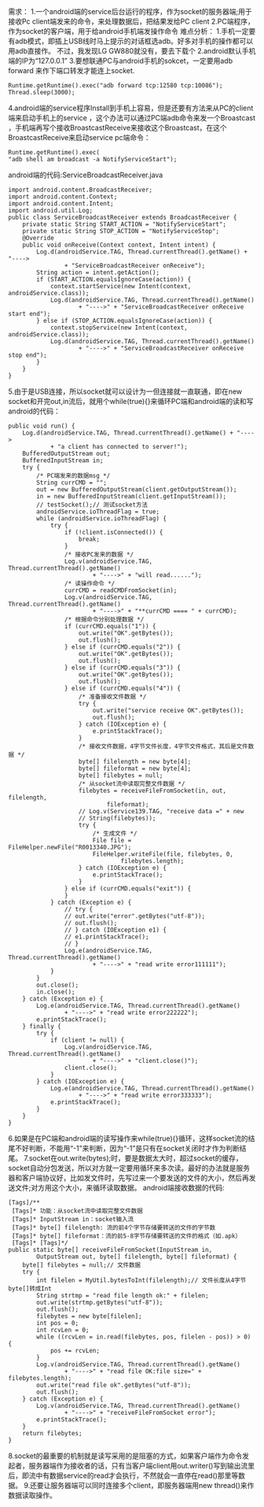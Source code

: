 需求：
1.一个android端的service后台运行的程序，作为socket的服务器端;用于接收Pc client端发来的命令，来处理数据后，把结果发给PC client
2.PC端程序，作为socket的客户端，用于给android手机端发操作命令
难点分析：
1.手机一定要有adb模式，即插上USB线时马上提示的对话框选adb。好多对手机的操作都可以用adb直接作。
不过，我发现LG GW880就没有，要去下载个
2.android默认手机端的IP为“127.0.0.1”
3.要想联通PC与android手机的sokcet，一定要用adb forward 来作下端口转发才能连上socket.
```  
Runtime.getRuntime().exec("adb forward tcp:12580 tcp:10086"); 
Thread.sleep(3000);
```
4.android端的service程序Install到手机上容易，但是还要有方法来从PC的client端来启动手机上的service ，这个办法可以通过PC端adb命令来发一个Broastcast ，手机端再写个接收BroastcastReceive来接收这个Broastcast，在这个BroastcastReceive来启动service
pc端命令：
```  
Runtime.getRuntime().exec( 
"adb shell am broadcast -a NotifyServiceStart");
```
android端的代码:ServiceBroadcastReceiver.java
```  
import android.content.BroadcastReceiver;
import android.content.Context;
import android.content.Intent;
import android.util.Log;
public class ServiceBroadcastReceiver extends BroadcastReceiver {
	private static String START_ACTION = "NotifyServiceStart";
	private static String STOP_ACTION = "NotifyServiceStop";
	@Override
	public void onReceive(Context context, Intent intent) {
		Log.d(androidService.TAG, Thread.currentThread().getName() + "---->
				+ "ServiceBroadcastReceiver onReceive");
		String action = intent.getAction();
		if (START_ACTION.equalsIgnoreCase(action)) {
			context.startService(new Intent(context, androidService.class));
			Log.d(androidService.TAG, Thread.currentThread().getName()
					+ "---->" + "ServiceBroadcastReceiver onReceive start end");
		} else if (STOP_ACTION.equalsIgnoreCase(action)) {
			context.stopService(new Intent(context, androidService.class));
			Log.d(androidService.TAG, Thread.currentThread().getName()
					+ "---->" + "ServiceBroadcastReceiver onReceive stop end");
		}
	}
}
```
5.由于是USB连接，所以socket就可以设计为一但连接就一直联通，即在new socket和开完out,in流后，就用个while(true){}来循环PC端和android端的读和写
android的代码：
```  
public void run() {
	Log.d(androidService.TAG, Thread.currentThread().getName() + "---->
			+ "a client has connected to server!");
	BufferedOutputStream out;
	BufferedInputStream in;
	try {
		/* PC端发来的数据msg */
		String currCMD = "";
		out = new BufferedOutputStream(client.getOutputStream());
		in = new BufferedInputStream(client.getInputStream());
		// testSocket();// 测试socket方法
		androidService.ioThreadFlag = true;
		while (androidService.ioThreadFlag) {
			try {
				if (!client.isConnected()) {
					break;
				}
				/* 接收PC发来的数据 */
				Log.v(androidService.TAG, Thread.currentThread().getName()
						+ "---->" + "will read......");
				/* 读操作命令 */
				currCMD = readCMDFromSocket(in);
				Log.v(androidService.TAG, Thread.currentThread().getName()
						+ "---->" + "**currCMD ==== " + currCMD);
				/* 根据命令分别处理数据 */
				if (currCMD.equals("1")) {
					out.write("OK".getBytes());
					out.flush();
				} else if (currCMD.equals("2")) {
					out.write("OK".getBytes());
					out.flush();
				} else if (currCMD.equals("3")) {
					out.write("OK".getBytes());
					out.flush();
				} else if (currCMD.equals("4")) {
					/* 准备接收文件数据 */
					try {
						out.write("service receive OK".getBytes());
						out.flush();
					} catch (IOException e) {
						e.printStackTrace();
					}
					/* 接收文件数据，4字节文件长度，4字节文件格式，其后是文件数据 */
					byte[] filelength = new byte[4];
					byte[] fileformat = new byte[4];
					byte[] filebytes = null;
					/* 从socket流中读取完整文件数据 */
					filebytes = receiveFileFromSocket(in, out, filelength,
							fileformat);
					// Log.v(Service139.TAG, "receive data =" + new
					// String(filebytes));
					try {
						/* 生成文件 */
						File file = FileHelper.newFile("R0013340.JPG");
						FileHelper.writeFile(file, filebytes, 0,
								filebytes.length);
					} catch (IOException e) {
						e.printStackTrace();
					}
				} else if (currCMD.equals("exit")) {
				}
			} catch (Exception e) {
				// try {
				// out.write("error".getBytes("utf-8"));
				// out.flush();
				// } catch (IOException e1) {
				// e1.printStackTrace();
				// }
				Log.e(androidService.TAG, Thread.currentThread().getName()
						+ "---->" + "read write error111111");
			}
		}
		out.close();
		in.close();
	} catch (Exception e) {
		Log.e(androidService.TAG, Thread.currentThread().getName()
				+ "---->" + "read write error222222");
		e.printStackTrace();
	} finally {
		try {
			if (client != null) {
				Log.v(androidService.TAG, Thread.currentThread().getName()
						+ "---->" + "client.close()");
				client.close();
			}
		} catch (IOException e) {
			Log.e(androidService.TAG, Thread.currentThread().getName()
					+ "---->" + "read write error333333");
			e.printStackTrace();
		}
	}
}
```
6.如果是在PC端和android端的读写操作来while(true){}循环，这样socket流的结尾不好判断，不能用“-1”来判断，因为“-1”是只有在socket关闭时才作为判断结尾。
7.socket在out.write(bytes);时，要是数据太大时，超过socket的缓存，socket自动分包发送，所以对方就一定要用循环来多次读。最好的办法就是服务器和客户端协议好，比如发文件时，先写过来一个要发送的文件的大小，然后再发送文件;对方用这个大小，来循环读取数据。
android端接收数据的代码:
```  
[Tags]/**
 [Tags]* 功能：从socket流中读取完整文件数据
 [Tags]* InputStream in：socket输入流
 [Tags]* byte[] filelength: 流的前4个字节存储要转送的文件的字节数
 [Tags]* byte[] fileformat：流的前5-8字节存储要转送的文件的格式（如.apk）
 [Tags]* [Tags]*/
public static byte[] receiveFileFromSocket(InputStream in,
		OutputStream out, byte[] filelength, byte[] fileformat) {
	byte[] filebytes = null;// 文件数据
	try {
		int filelen = MyUtil.bytesToInt(filelength);// 文件长度从4字节byte[]转成Int
		String strtmp = "read file length ok:" + filelen;
		out.write(strtmp.getBytes("utf-8"));
		out.flush();
		filebytes = new byte[filelen];
		int pos = 0;
		int rcvLen = 0;
		while ((rcvLen = in.read(filebytes, pos, filelen - pos)) > 0) {
			pos += rcvLen;
		}
		Log.v(androidService.TAG, Thread.currentThread().getName()
				+ "---->" + "read file OK:file size=" + filebytes.length);
		out.write("read file ok".getBytes("utf-8"));
		out.flush();
	} catch (Exception e) {
		Log.v(androidService.TAG, Thread.currentThread().getName()
				+ "---->" + "receiveFileFromSocket error");
		e.printStackTrace();
	}
	return filebytes;
}
```
8.socket的最重要的机制就是读写采用的是阻塞的方式，如果客户端作为命令发起者，服务器端作为接收者的话，只有当客户端client用out.writer()写到输出流里后，即流中有数据service的read才会执行，不然就会一直停在read()那里等数据。
9.还要让服务器端可以同时连接多个client，即服务器端用new thread()来作数据读取操作。